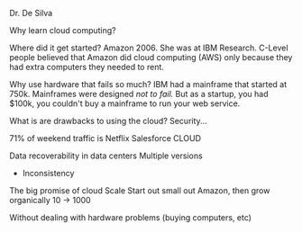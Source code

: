 Dr. De Silva

Why learn cloud computing?

Where did it get started?
Amazon 2006.  She was at IBM Research.  C-Level people believed that Amazon did cloud computing (AWS) only because they had extra computers they needed to rent.

Why use hardware that fails so much?
IBM had a mainframe that started at 750k.  Mainframes were designed *not to fail.*  But as a startup, you had $100k, you couldn't buy a mainframe to run your web service.  

What is are drawbacks to using the cloud?
Security...

71% of weekend traffic is Netflix
Salesforce CLOUD

Data recoverability in data centers
Multiple versions
  - Inconsistency

The big promise of cloud
Scale
Start out small out Amazon, then grow organically
10 -> 1000

Without dealing with hardware problems (buying computers, etc)